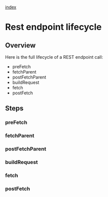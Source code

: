 [index](./index)

# Rest endpoint lifecycle

## Overview
Here is the full lifecycle of a REST endpoint call:
- preFetch
- fetchParent
- postFetchParent
- buildRequest
- fetch
- postFetch

## Steps
### preFetch

### fetchParent

### postFetchParent

### buildRequest

### fetch

### postFetch